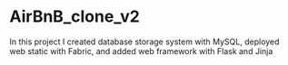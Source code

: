 # AirBnB_clone_v2
In this project I created database storage system with MySQL, deployed web static with Fabric, and added web framework with Flask and Jinja
